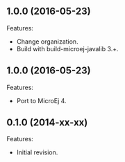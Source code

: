 ## 1.0.0 (2016-05-23)
Features:
  - Change organization.
  - Build with build-microej-javalib 3.+.

## 1.0.0 (2016-05-23)
Features:
  - Port to MicroEj 4.
  
## 0.1.0 (2014-xx-xx)
Features:
  - Initial revision.

